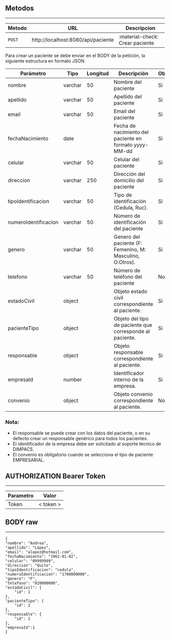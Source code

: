 ## Metodos
--------------------------------

| Metodo      | URL |Descripcion                          |
| ----------- | --------------------------------- |------------------------------------ |
| `POST`      | http://localhost:8080/api/paciente|:material-check:     Crear paciente   |


Para crear un paciente se debe enviar en el BODY de la petición, la siguiente estructura en formato JSON.


| Parámetro | Tipo | Longitud | Descripción | Obligatorio|
| ------ | ------ | --------- | --------- | ------ |
| nombre| varchar|50 |Nombre del paciente |	Si |
| apellido|varchar |50 |Apellido del paciente |	Si |
|email | varchar| 50| 	Email del paciente| 	Si|
|fechaNacimiento |date | |Fecha de nacimiento del paciente en formato yyyy-MM-dd |	Si |
| celular| varchar|50 |Celular del paciente | Si|
| direccion| varchar|250 |Dirección del domicilio del paciente |Si |
| tipoIdentificacion|varchar |50 | Tipo de identificación (Cedula, Ruc).|Si |
| numeroIdentificacion|varchar |50 |Número de identificación del paciente |Si |
| genero|varchar |50 |Genero del paciente (F: Femenino, M: Masculino, O:Otros). |Si |
|telefono |varchar |50 |Número de teléfono del paciente |No |
|estadoCivil |object | |Objeto estado civil correspondiente al paciente. |Si |
| pacienteTipo|object | |Objeto del tipo de paciente que corresponde al paciente. |Si |
|responsable |object | |	Objeto responsable correspondiente al paciente. | Si|
|empresaId | number| |	Identificador interno de la empresa. |Si |
|convenio |object | |Objeto convenio correspondiente al paciente. |No |




### Nota:
* El responsable se puede crear con los datos del paciente, o en su defecto crear un responsable genérico para todos los pacientes.
* El identificador de la empresa debe ser solicitado al soporte técnico de DIMPACS.
* El convenio es obligatorio cuando se selecciona el tipo de paciente EMPRESARIAL.


## AUTHORIZATION Bearer Token

----------------------------------
| Parametro | Valor |
| ------ | ---- |
| Token | < token > |



## BODY raw
----------------------------------

    {
    "nombre": "Andrea",
    "apellido": "López",
    "email": "alopez@hotmail.com",
    "fechaNacimiento": "1962-01-02",
    "celular": "09999999",
    "direccion": "Quito",
    "tipoIdentificacion": "cedula",
    "numeroIdentificacion": "1700000000",
    "genero": "F",
    "telefono": "020000000",
    "estadoCivil": {
        "id": 1
    },
    "pacienteTipo": {
        "id": 2
    },
    "responsable": {
        "id": 1
    },
    "empresaId":1
    }






